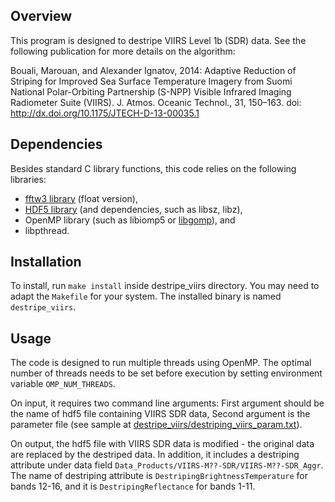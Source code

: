 ## Overview

This program is designed to destripe VIIRS Level 1b (SDR) data. See the
following publication for more details on the algorithm:

Bouali, Marouan, and Alexander Ignatov, 2014: Adaptive Reduction
of Striping for Improved Sea Surface Temperature Imagery from Suomi
National Polar-Orbiting Partnership (S-NPP) Visible Infrared Imaging
Radiometer Suite (VIIRS).  J. Atmos. Oceanic Technol., 31, 150–163. doi:
http://dx.doi.org/10.1175/JTECH-D-13-00035.1

## Dependencies

Besides standard C library functions, this code relies on the following
libraries:
* [fftw3 library](http://www.fftw.org/) (float version),
* [HDF5 library](http://www.hdfgroup.org/HDF5/) (and dependencies, such as libsz, libz),
* OpenMP library (such as libiomp5 or [libgomp](https://gcc.gnu.org/projects/gomp/)), and
* libpthread.

## Installation

To install, run `make install` inside destripe_viirs directory. You may
need to adapt the `Makefile` for your system. The installed binary is named
`destripe_viirs`.

## Usage

The code is designed to run multiple threads using OpenMP. 
The optimal number of threads needs to be set before execution by
setting environment variable `OMP_NUM_THREADS`.

On input, it requires two command line arguments: First argument should
be the name of hdf5 file containing VIIRS SDR data, Second argument is the
parameter file (see sample at
[destripe_viirs/destriping_viirs_param.txt](destripe_viirs/destriping_viirs_param.txt)).

On output, the hdf5 file with VIIRS SDR data is modified -
the original data are replaced by the destriped data.
In addition, it includes a destriping attribute under data field
`Data_Products/VIIRS-M??-SDR/VIIRS-M??-SDR_Aggr`.
The name of destriping attribute is `DestripingBrightnessTemperature` for bands 12-16,
and it is `DestripingReflectance` for bands 1-11.
